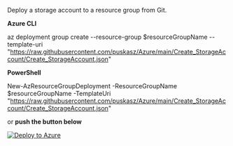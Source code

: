 Deploy a storage account to a resource group from Git.

**Azure CLI**

az deployment group create --resource-group $resourceGroupName --template-uri "https://raw.githubusercontent.com/puskasz/Azure/main/Create_StorageAccount/Create_StorageAccount.json"

**PowerShell**

New-AzResourceGroupDeployment -ResourceGroupName $resourceGroupName -TemplateUri "https://raw.githubusercontent.com/puskasz/Azure/main/Create_StorageAccount/Create_StorageAccount.json"

or **push the button below**

[![Deploy to Azure](https://aka.ms/deploytoazurebutton)](https://portal.azure.com/#create/Microsoft.Template/uri/https%3A%2F%2Fraw.githubusercontent.com%2Fpuskasz%2FAzure%2Fmain%2FCreate_StorageAccount%2FCreate_StorageAccount.json)
